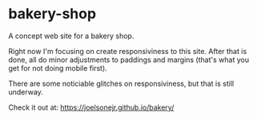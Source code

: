 # bakery-shop
A concept web site for a bakery shop.

Right now I'm focusing on create responsiviness to this site. After that is done, all do minor adjustments to paddings and margins (that's what you get for not doing mobile first).

There are some noticiable glitches on responsiviness, but that is still underway.

Check it out at: https://joelsonejr.github.io/bakery/


